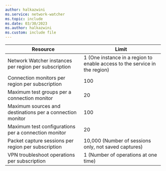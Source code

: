 ```yaml
---
author: halkazwini
ms.service: network-watcher
ms.topic: include
ms.date: 03/30/2023    
ms.author: halkazwini
ms.custom: include file
---
```

| Resource | Limit |
| --- | --- |
| Network Watcher instances per region per subscription | 1 (One instance in a region to enable access to the service in the region) |
| Connection monitors per region per subscription | 100 |
| Maximum test groups per a connection monitor | 20 |
| Maximum sources and destinations per a connection monitor | 100 |
| Maximum test configurations per a connection monitor | 20 |
| Packet capture sessions per region per subscription | 10,000 (Number of sessions only, not saved captures) |
| VPN troubleshoot operations per subscription | 1 (Number of operations at one time) |